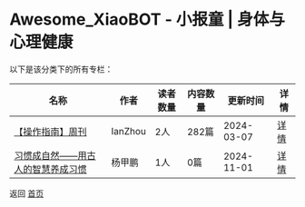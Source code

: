 # Awesome_XiaoBOT - 小报童 | 身体与心理健康

以下是该分类下的所有专栏：

| 名称 | 作者 | 读者数量 | 内容数量 | 更新时间 | 详情 |
|------|------|----------|----------|----------|------|
| [【操作指南】周刊](https://xiaobot.net/p/body-mindguide?refer=0b133df9-27dc-423b-8101-639049001c13) | IanZhou | 2人 | 282篇 |  2024-03-07 | [详情](data/body-mindguide.md) |
| [习惯成自然——用古人的智慧养成习惯](https://xiaobot.net/p/tuoyinerchu?refer=0b133df9-27dc-423b-8101-639049001c13) | 杨甲鹏 | 1人 | 0篇 |  2024-11-01 | [详情](data/tuoyinerchu.md) |


返回 [首页](../README.md)
